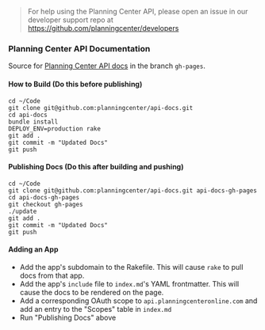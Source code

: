 
> For help using the Planning Center API, please open an issue in our developer support repo at
> https://github.com/planningcenter/developers

### Planning Center API Documentation

Source for [Planning Center API docs](http://planningcenter.github.io/api-docs/) in the branch `gh-pages`.

#### How to Build (Do this before publishing)

```
cd ~/Code
git clone git@github.com:planningcenter/api-docs.git
cd api-docs
bundle install
DEPLOY_ENV=production rake
git add .
git commit -m "Updated Docs"
git push
```

#### Publishing Docs (Do this after building and pushing)

```
cd ~/Code
git clone git@github.com:planningcenter/api-docs.git api-docs-gh-pages
cd api-docs-gh-pages
git checkout gh-pages
./update
git add .
git commit -m "Updated Docs"
git push
```

#### Adding an App

- Add the app's subdomain to the Rakefile. This will cause `rake` to pull docs from that app.
- Add the app's `include` file to `index.md`'s YAML frontmatter. This will cause the docs to be rendered on the page.
- Add a corresponding OAuth scope to `api.planningcenteronline.com` and add an entry to the "Scopes" table in `index.md`
- Run "Publishing Docs" above
